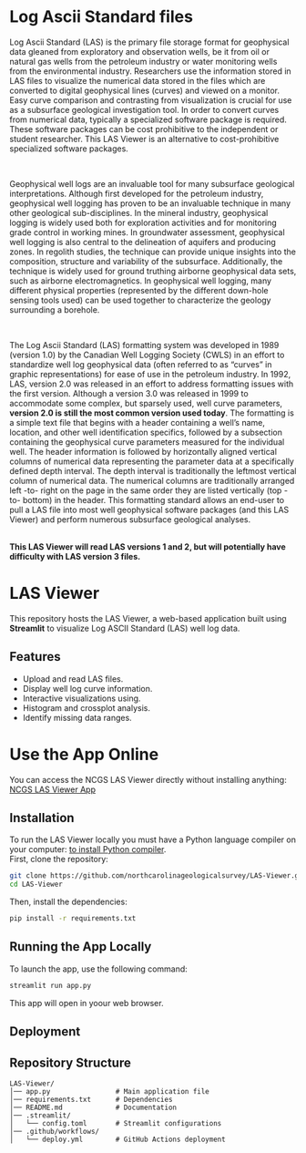 # Log Ascii Standard files<br>
<p>Log Ascii Standard (LAS) is the primary file storage format for geophysical data gleaned from exploratory and observation wells, be it from oil or natural gas wells from the petroleum industry or water monitoring wells from the environmental industry. Researchers use the information stored in LAS files to visualize the numerical data stored in the files which are converted to digital geophysical lines (curves) and viewed on a monitor. Easy curve comparison and contrasting from visualization is crucial for use as a subsurface geological investigation tool. In order to convert curves from numerical data, typically a specialized software package is required. These software packages can be cost prohibitive to the independent or student researcher. This LAS Viewer is an alternative to cost-prohibitive specialized software packages.</p><br>
<p></p>Geophysical well logs are an invaluable tool for many subsurface geological interpretations. Although first developed for the petroleum industry, geophysical well logging has proven to be an invaluable technique in many other geological sub-disciplines. In the mineral industry, geophysical logging is widely used both for exploration activities and for monitoring grade control in working mines. In groundwater assessment, geophysical well logging is also central to the delineation of aquifers and producing zones. In regolith studies, the technique can provide unique insights into the composition, structure and variability of the subsurface. Additionally, the technique is widely used for ground truthing airborne geophysical data sets, such as airborne electromagnetics. In geophysical well logging, many different physical properties (represented by the different down-hole sensing tools used) can be used together to characterize the geology surrounding a borehole.</p><br>
<p>The Log Ascii Standard (LAS) formatting system was developed in 1989 (version 1.0) by the Canadian Well Logging Society (CWLS) in an effort to standardize well log geophysical data (often referred to as “curves” in graphic representations) for ease of use in the petroleum industry. In 1992, LAS, version 2.0 was released in an effort to address formatting issues with the first version. Although a version 3.0 was released in 1999 to accommodate some complex, but sparsely used, well curve parameters, <strong>version 2.0 is still the most common version used today</strong>. The formatting is a simple text file that begins with a header containing a well’s name, location, and other well identification specifics, followed by a subsection containing the geophysical curve parameters measured for the individual well. The header information is followed by horizontally aligned vertical columns of numerical data representing the parameter data at a specifically defined depth interval. The depth interval is traditionally the leftmost vertical column of numerical data. The numerical columns are traditionally arranged left -to- right on the page in the same order they are listed vertically (top -to- bottom) in the header. This formatting standard allows an end-user to pull a LAS file into most well geophysical software packages (and this LAS Viewer) and perform numerous subsurface geological analyses.</p><br>
<strong>This LAS Viewer will read LAS versions 1 and 2, but will potentially have difficulty with LAS version 3 files.</strong>


# LAS Viewer

This repository hosts the LAS Viewer, a web-based application built using **Streamlit** to visualize Log ASCII Standard (LAS) well log data.

## Features
- Upload and read LAS files.
- Display well log curve information.
- Interactive visualizations using.
- Histogram and crossplot analysis.
- Identify missing data ranges.

# **Use the App Online**
You can access the NCGS LAS Viewer directly without installing anything:
[NCGS LAS Viewer App](https://las-viewer-ncgs.streamlit.app)

## Installation
To run the LAS Viewer locally you must have a Python language compiler on your computer: [to install Python compiler](https://www.python.org/).   
First, clone the repository:

```sh
git clone https://github.com/northcarolinageologicalsurvey/LAS-Viewer.git
cd LAS-Viewer
```

Then, install the dependencies:
```sh
pip install -r requirements.txt
```

## Running the App Locally
To launch the app, use the following command:
```sh
streamlit run app.py
```
This app will open in yoour web browser.

## Deployment

## Repository Structure
```
LAS-Viewer/
│── app.py                # Main application file
│── requirements.txt      # Dependencies
│── README.md             # Documentation
│── .streamlit/
│   └── config.toml       # Streamlit configurations
│── .github/workflows/
│   └── deploy.yml        # GitHub Actions deployment
```

